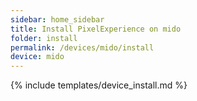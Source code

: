 ```yaml
---
sidebar: home_sidebar
title: Install PixelExperience on mido
folder: install
permalink: /devices/mido/install
device: mido
---
```

{% include templates/device_install.md %}
